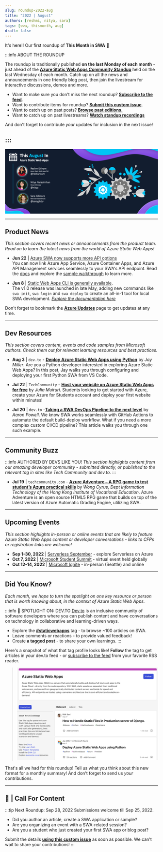 ```yaml
---
slug: roundup-2022-aug
title: "2022 | August"
authors: [reshmi, nitya, sara]
tags: [swa, thismonth, aug]
draft: false 
---
```


<head>
  <meta name="twitter:url" content="https://www.azurestaticwebapps.dev/blog/roundup-2022-aug" />
  <meta name="twitter:title" content="This Month in Azure Static Web Apps: Aug 2022" />
  <meta name="twitter:description" content="A monthly roundup of news, articles, events and more - on Azure Static Web Apps" />
  <meta name="twitter:image" content="https://www.azurestaticwebapps.dev/img/png/roundup/aug.png" />
  <meta name="twitter:card" content="summary_large_image" />
  <meta name="twitter:creator" content="@nitya" />
  <meta name="twitter:site" content="@AzureStaticApps" /> 
  <link rel="canonical" href="https://www.azurestaticwebapps.dev/blog/roundup-2022-aug" />
</head>


It's here!! Our first roundup of **This Month in SWA** 🎉

:::info ABOUT THE ROUNDUP 

The roundup is traditionally published **on the last Monday of each month** - just ahead of the [**Azure Static Web Apps Community Standup**](https://www.youtube.com/playlist?list=PLI7iePan8aH7Yo8vo288dAULgjyCCCcEJ) held on the last Wednesday of each month. Catch up on all the news and announcements in one friendly blog post, then join the livestream for interactive discussions, demos and more.

 * Want to make sure you don't miss the next roundup? <a href="/thismonth/rss.xml" target="_blank">**Subscribe to the feed**</a>.
 * Want to contribute items for roundup? [**Submit this custom issue**](https://github.com/staticwebdev/30DaysOfSWA/issues/new?assignees=&labels=ThisMonthIn+-+Community&template=---this-month-in-swa--community-submission.md&title=This+Month+In%3A+Community).
 * Want to catch up on past posts? [**Browse past editions.**](/roundup#roundups-archive)
 * Want to catch up on past livestreams? [**Watch standup recordings**](https://aka.ms/swa/community/standups)

And don't forget to contribute _your_ updates for inclusion in the next issue!

:::
---

![](../../static/img/png/roundup/aug.png)

---

## Product News

_This section covers recent news or announcements from the product team. Read on to learn the latest news from the world of Azure Static Web Apps!_ 

* **Jun 22** | [Azure SWA now supports more API options](https://azure.microsoft.com/en-us/updates/public-preview-new-api-backend-options-in-azure-static-web-apps/)<br/> You can now link Azure App Service, Azure Container Apps, and Azure API Management services seamlessly to your SWA's API endpoint. Read the [docs](https://docs.microsoft.com/en-us/azure/static-web-apps/apis-overview) and explore the [sample walkthrough](https://techcommunity.microsoft.com/t5/apps-on-azure-blog/new-api-backend-options-in-azure-static-web-apps/ba-p/3516882) to learn more.

* **Jun 8** | [Static Web Apps CLI is generally available](https://azure.microsoft.com/en-us/updates/static-web-apps-cli-now-available/). <br/> The v1.0 release was launched in late May, adding new commands like `swa init`, `swa login` and `swa deploy` to create an all-in-1 tool for local SWA development. [_Explore the documentation here_](https://azure.github.io/static-web-apps-cli/)

Don't forget to bookmark the [**Azure Updates**](https://azure.microsoft.com/en-us/updates/?query=static%20web%20apps) page to get updates at any time.

---

## Dev Resources

_This section covers content, events and code samples from Microsoft authors. Check them out for relevant learning resources and best practices._

* **Aug 3** | `dev.to` -  [**Deploy Azure Static Web Apps using Python**](https://dev.to/azure/deploy-azure-static-web-apps-using-python-1hn7) by _Jay Miller_. Are you a Python developer interested in exploring Azure Static Web Apps? In this post, Jay walks you through configuring and deploying your first Python SWA from VS Code.

* **Jul 22** | `TechCommunity` - [**Host your website on Azure Static Web Apps for free**](https://techcommunity.microsoft.com/t5/educator-developer-blog/host-your-website-on-azure-static-web-apps-for-free/ba-p/3579709?WT.mc_id=academic-74011-sagibbon) by _Julia Muiruri_.  Students looking to get started with Azure, create your Azure for Students account and deploy your first website within minutes!

* **Jul 20** | `dev.to` -[**Taking a SWA DevOps Pipeline to the next level**](https://dev.to/azure/taking-a-swa-devops-pipeline-to-the-next-level-5co3) by _Aaron Powell_. We know SWA works seamlessly with GitHub Actions to automate the default build-deploy workflow. What if you need a more complex custom CI/CD pipeline? This article walks you through one such example. 

---

## Community Buzz

:::info AUTHORED BY DEVS LIKE YOU!
_This section highlights content from our amazing developer community - submitted directly, or published to the relevant tag in sites like Tech Community and dev.to._
:::

* **Jul 19** | `techcommunity.com` - [**Azure Adventure – A RPG game to test student’s Azure practical skills**](https://techcommunity.microsoft.com/t5/educator-developer-blog/azure-adventure-a-rpg-game-to-test-student-s-azure-practical/ba-p/3576331?WT.mc_id=academic-74011-sagibbon) by _Wong Cyrus, Dept Information Technology of the Hong Kong Institute of Vocational Education_.  Azure Adventure is an open source HTML5 RPG game that builds on top of the latest version of Azure Automatic Grading Engine, utilizing SWA.

---

## Upcoming Events

_This section highlights in-person or online events that are likely to feature Azure Static Web Apps content or developer conversations - links to CFPs or registration links are welcome!_

* **Sep 1-30, 2022** | [Serverless September](https://aka.ms/serverless-september) - explore Serverless on Azure
* **Oct 7, 2022** | [Microsoft Student Summit](https://developer.microsoft.com/en-us/reactor/overview/student-summit-2022/) - virtual event held globally
* **Oct 12-14, 2022** | [Microsoft Ignite](https://ignite.microsoft.com/en-US/home) - in-person (Seattle) and online 

---

## Did You Know?

_Each month, we hope to turn the spotlight on one key resource or person that is worth knowing about, in the context of Azure Static Web Apps._

:::info 🌟 SPOTLIGHT ON:  DEV.TO
[Dev.to](https://dev.to) is an inclusive community of software developers where you can publish content and have conversations on technology in collaborative and learning-driven ways. 

 * Explore the [**#staticwebapps**](https://dev.to/t/staticwebapps) tag - to browse ~100 articles on SWA.
 * Leave comments or reactions - to provide valued feedback! 
 * Create [**a tagged post**](https://dev.to/new/staticwebapps) - to share your own learnings.
:::

Here's a snapshot of what that tag profile looks like! **Follow** the tag to get articles in your dev.to feed - or [subscribe to the feed](https://dev.to/feed/tag/staticwebapps) from your favorite RSS reader.

> ![dev.to #staticwebapps page](./devto.png)

That's all we had for this roundup! Tell us what you think about this new format for a monthly summary! And don't forget to send us _your_ contributions.

---

## 🚨 | Call For Content

:::tip Next Roundup: Sep 28, 2022
Submissions welcome till Sep 25, 2022.

 * Did you author an article, create a SWA application or sample?
 * Are you organizing an event with a SWA-related session?
 * Are you a student who just created your first SWA app or blog post?

Submit the details [**using this custom issue**](https://github.com/staticwebdev/30DaysOfSWA/issues/new?assignees=&labels=ThisMonthIn+-+Community&template=---this-month-in-swa--community-submission.md&title=This+Month+In%3A+Community) as soon as possible. We can't wait to share your contributions!
:::
